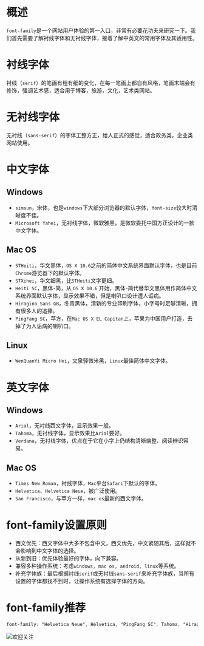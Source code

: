 # 概述

`font-family`是一个网站用户体验的第一入口，非常有必要花功夫来研究一下。我们首先需要了解衬线字体和无衬线字体，接着了解中英文的常用字体及其适用性。

# 衬线字体

衬线（`serif`）的笔画有粗有细的变化，在每一笔画上都自有风格，笔画末端会有修饰，强调艺术感，适合用于博客，旅游，文化，艺术类网站。

# 无衬线字体

无衬线（`sans-serif`）的字体工整方正，给人正式的感觉，适合政务类，企业类网站使用。

# 中文字体

## Windows

- `simsun`，宋体，也是`windows`下大部分浏览器的默认字体，`font-size`较大时清晰度不佳。
- `Microsoft Yahei`，无衬线字体，微软雅黑，是微软委托中国方正设计的一款中文字体。

## Mac OS

- `STHeiti`，华文黑体，`OS X 10.6`之前的简体中文系统界面默认字体，也是目前`Chrome`游览器下的默认字体。
- `STXihei`，华文细黑，比`STHeiti`文字更细。
- `Heiti SC`，黑体-简，从 `OS X 10.6` 开始，黑体-简代替华文黑体用作简体中文系统界面默认字体，显示效果不错，但是喇叭口设计遭人诟病。
- `Hiragino Sans GB`，冬青黑体，清新的专业印刷字体，小字号时足够清晰，拥有很多人的追捧。
- `PingFang SC`，苹方，在`Mac OS X EL Capitan`上，苹果为中国用户打造，去掉了为人诟病的喇叭口。

## Linux

- `WenQuanYi Micro Hei`，文泉驿微米黑，`Linux`最佳简体中文字体。

# 英文字体

## Windows

- `Arial`，无衬线西文字体，显示效果一般。
- `Tahoma`，无衬线字体，显示效果比`Arial`要好。
- `Verdana`，无衬线字体，优点在于它在小字上仍结构清晰端整、阅读辨识容易。

## Mac OS

- `Times New Roman`，衬线字体，`Mac`平台`Safari`下默认的字体。
- `Helvetica`、`Helvetica Neue`，被广泛使用。
- `San Francisco`，与苹方一样，`mac os`最新的西文字体。

# font-family设置原则

- 西文优先：西文字体中大多不包含中文，西文优先，中文紧随其后，这样就不会影响到中文字体的选择。
- 从新到旧：优先体验最好的字体，向下兼容。
- 兼容多种操作系统：考虑`windows, mac os, android, linux`等系统。
- 补充字体族：最后根据衬线`serif`或无衬线`sans-serif`来补充字体族，当所有设置的字体都找不到时，让操作系统有选择字体的方向。

# font-family推荐

```css
font-family: "Helvetica Neue", Helvetica, "PingFang SC", Tahoma, "Hiragino Sans GB", "Heiti SC", Arial, "Microsoft YaHei", "WenQuanYi Micro Hei", sans-serif;
```

![欢迎关注](https://qncdn.wbjiang.cn/%E6%AC%A2%E8%BF%8E%E5%85%B3%E6%B3%A8.png)

<div id="gitalk-container"></div>
<link rel="stylesheet" href="https://cdn.jsdelivr.net/npm/gitalk@1/dist/gitalk.css">
<script src="https://cdn.jsdelivr.net/npm/gitalk@1/dist/gitalk.min.js"></script>
<script>
var gitalk = new Gitalk({
    clientID: "c17498a9a9fa6e17b36a",
    clientSecret: "556df0480f8f48e142432f50273ea149cf206c07",
    repo: "FE-learning",
    owner: "cumt-robin",
    admin: ["cumt-robin"],
    id: decodeURIComponent(location.pathname)
});
gitalk.render("gitalk-container");
</script>